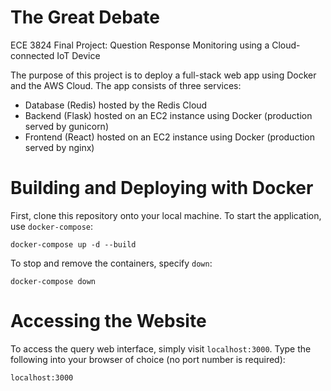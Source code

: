 # The Great Debate
ECE 3824 Final Project: Question Response Monitoring using a Cloud-connected IoT Device

The purpose of this project is to deploy a full-stack web app using Docker and the AWS Cloud.
The app consists of three services:
- Database (Redis) hosted by the Redis Cloud
- Backend (Flask) hosted on an EC2 instance using Docker (production served by gunicorn)
- Frontend (React) hosted on an EC2 instance using Docker (production served by nginx)
# Building and Deploying with Docker
First, clone this repository onto your local machine.
To start the application, use `docker-compose`:
```
docker-compose up -d --build
```
To stop and remove the containers, specify `down`:
```
docker-compose down
```

# Accessing the Website
To access the query web interface, simply visit `localhost:3000`. 
Type the following into your browser of choice (no port number is required):
```
localhost:3000
```
